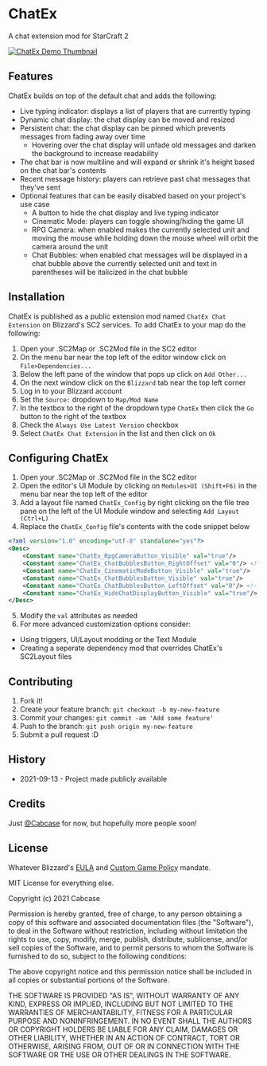 # ChatEx

A chat extension mod for StarCraft 2

[![ChatEx Demo Thumbnail](https://user-images.githubusercontent.com/19297229/133377628-775ad9f8-165e-4e96-90a9-1191dcbdb3d5.png)](https://www.youtube.com/watch?v=dYxYuVyVPV0)


## Features

ChatEx builds on top of the default chat and adds the following:

- Live typing indicator: displays a list of players that are currently typing
- Dynamic chat display: the chat display can be moved and resized
- Persistent chat: the chat display can be pinned which prevents messages from fading away over time
  - Hovering over the chat display will unfade old messages and darken the background to increase readability
- The chat bar is now multiline and will expand or shrink it's height based on the chat bar's contents
- Recent message history: players can retrieve past chat messages that they've sent
- Optional features that can be easily disabled based on your project's use case
  - A button to hide the chat display and live typing indicator
  - Cinematic Mode: players can toggle showing/hiding the game UI 
  - RPG Camera: when enabled makes the currently selected unit and moving the mouse while holding down the mouse wheel will orbit the camera around the unit
  - Chat Bubbles: when enabled chat messages will be displayed in a chat bubble above the currently selected unit and text in parentheses will be italicized in the chat bubble

## Installation

ChatEx is published as a public extension mod named `ChatEx Chat Extension` on Blizzard's SC2 services. To add ChatEx to your map do the following:

1. Open your .SC2Map or .SC2Mod file in the SC2 editor
2. On the menu bar near the top left of the editor window click on `File>Dependencies...`
3. Below the left pane of the window that pops up click on `Add Other...`
4. On the next window click on the `Blizzard` tab near the top left corner
5. Log in to your Blizzard account
6. Set the `Source:` dropdown to `Map/Mod Name`
7. In the textbox to the right of the dropdown type `ChatEx` then click the `Go` button to the right of the textbox
8. Check the `Always Use Latest Version` checkbox
9. Select `ChatEx Chat Extension` in the list and then click on `Ok`

## Configuring ChatEx

1. Open your .SC2Map or .SC2Mod file in the SC2 editor
2. Open the editor's UI Module by clicking on `Modules>UI (Shift+F6)` in the menu bar near the top left of the editor
3. Add a layout file named `ChatEx_Config` by right clicking on the file tree pane on the left of the UI Module window and selecting `Add Layout (Ctrl+L)`
4. Replace the `ChatEx_Config` file's contents with the code snippet below

```xml
<?xml version="1.0" encoding="utf-8" standalone="yes"?>
<Desc>
    <Constant name="ChatEx_RpgCameraButton_Visible" val="true"/>
    <Constant name="ChatEx_ChatBubblesButton_RightOffset" val="0"/> <!-- Button width = 32 -->
    <Constant name="ChatEx_CinematicModeButton_Visible" val="true"/>
    <Constant name="ChatEx_ChatBubblesButton_Visible" val="true"/>
    <Constant name="ChatEx_ChatBubblesButton_LeftOffset" val="0"/> <!-- Negative value moves the button to the left -->
    <Constant name="ChatEx_HideChatDisplayButton_Visible" val="true"/>
</Desc>
```

5. Modify the `val` attributes as needed
6. For more advanced customization options consider:
  - Using triggers, UI/Layout modding or the Text Module
  - Creating a seperate dependency mod that overrides ChatEx's SC2Layout files

## Contributing

1. Fork it!
2. Create your feature branch: `git checkout -b my-new-feature`
3. Commit your changes: `git commit -am 'Add some feature'`
4. Push to the branch: `git push origin my-new-feature`
5. Submit a pull request :D

## History

- 2021-09-13 - Project made publicly available

## Credits

Just [@Cabcase](https://github.com/Cabcase) for now, but hopefully more people soon! 

## License

Whatever Blizzard's [EULA](https://www.blizzard.com/en-us/legal/fba4d00f-c7e4-4883-b8b9-1b4500a402ea/blizzard-end-user-license-agreement) and [Custom Game Policy](https://www.blizzard.com/en-us/legal/2749df07-2b53-4990-b75e-a7cb3610318b/custom-game-acceptable-use-policy) mandate.

MIT License for everything else.

Copyright (c) 2021 Cabcase

Permission is hereby granted, free of charge, to any person obtaining a copy
of this software and associated documentation files (the "Software"), to deal
in the Software without restriction, including without limitation the rights
to use, copy, modify, merge, publish, distribute, sublicense, and/or sell
copies of the Software, and to permit persons to whom the Software is
furnished to do so, subject to the following conditions:

The above copyright notice and this permission notice shall be included in all
copies or substantial portions of the Software.

THE SOFTWARE IS PROVIDED "AS IS", WITHOUT WARRANTY OF ANY KIND, EXPRESS OR
IMPLIED, INCLUDING BUT NOT LIMITED TO THE WARRANTIES OF MERCHANTABILITY,
FITNESS FOR A PARTICULAR PURPOSE AND NONINFRINGEMENT. IN NO EVENT SHALL THE
AUTHORS OR COPYRIGHT HOLDERS BE LIABLE FOR ANY CLAIM, DAMAGES OR OTHER
LIABILITY, WHETHER IN AN ACTION OF CONTRACT, TORT OR OTHERWISE, ARISING FROM,
OUT OF OR IN CONNECTION WITH THE SOFTWARE OR THE USE OR OTHER DEALINGS IN THE
SOFTWARE.
